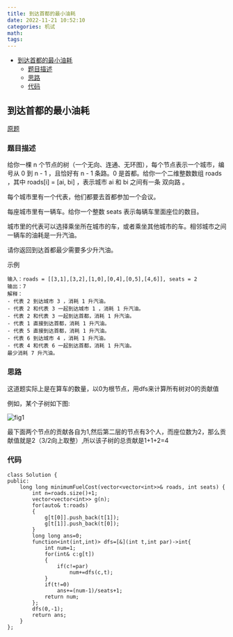 ```yaml
---
title: 到达首都的最小油耗
date: 2022-11-21 10:52:10
categories: 机试
math:
tags:
---
```


<!-- TOC -->

- [到达首都的最小油耗](#到达首都的最小油耗)
    - [题目描述](#题目描述)
    - [思路](#思路)
    - [代码](#代码)

<!-- /TOC -->
## 到达首都的最小油耗

[原题](https://leetcode.cn/problems/minimum-fuel-cost-to-report-to-the-capital/description/)

### 题目描述
给你一棵 n 个节点的树（一个无向、连通、无环图），每个节点表示一个城市，编号从 0 到 n - 1 ，且恰好有 n - 1 条路。0 是首都。给你一个二维整数数组 roads ，其中 roads[i] = [ai, bi] ，表示城市 ai 和 bi 之间有一条 双向路 。

每个城市里有一个代表，他们都要去首都参加一个会议。

每座城市里有一辆车。给你一个整数 seats 表示每辆车里面座位的数目。

城市里的代表可以选择乘坐所在城市的车，或者乘坐其他城市的车。相邻城市之间一辆车的油耗是一升汽油。

请你返回到达首都最少需要多少升汽油。

示例
```
输入：roads = [[3,1],[3,2],[1,0],[0,4],[0,5],[4,6]], seats = 2
输出：7
解释：
- 代表 2 到达城市 3 ，消耗 1 升汽油。
- 代表 2 和代表 3 一起到达城市 1 ，消耗 1 升汽油。
- 代表 2 和代表 3 一起到达首都，消耗 1 升汽油。
- 代表 1 直接到达首都，消耗 1 升汽油。
- 代表 5 直接到达首都，消耗 1 升汽油。
- 代表 6 到达城市 4 ，消耗 1 升汽油。
- 代表 4 和代表 6 一起到达首都，消耗 1 升汽油。
最少消耗 7 升汽油。
```
### 思路
这道题实际上是在算车的数量，以0为根节点，用dfs来计算所有树对0的贡献值

例如，某个子树如下图:

![fig1](https://pic.leetcode.cn/1668950622-FRRlaR-4.png)

最下面两个节点的贡献各自为1,然后第二层的节点有3个人，而座位数为2，那么贡献值就是2（3/2向上取整）,所以该子树的总贡献是1+1+2=4

### 代码

```
class Solution {
public:
    long long minimumFuelCost(vector<vector<int>>& roads, int seats) {
        int n=roads.size()+1;
        vector<vector<int>> g(n);
        for(auto& t:roads)
        {
            g[t[0]].push_back(t[1]);
            g[t[1]].push_back(t[0]);
        }
        long long ans=0;
        function<int(int,int)> dfs=[&](int t,int par)->int{
            int num=1;
            for(int& c:g[t])
            {
                if(c!=par)
                    num+=dfs(c,t);
            }
            if(t!=0)
                ans+=(num-1)/seats+1;
            return num;
        };
        dfs(0,-1);
        return ans;
    }
};
```